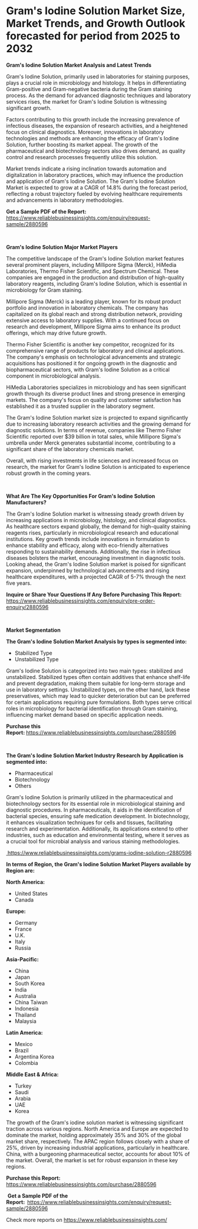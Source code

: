 <p><h1>Gram's Iodine Solution Market Size, Market Trends, and Growth Outlook forecasted for period from 2025 to 2032</h1></p><p><strong>Gram's Iodine Solution Market Analysis and Latest Trends</strong></p>
<p><p>Gram's Iodine Solution, primarily used in laboratories for staining purposes, plays a crucial role in microbiology and histology. It helps in differentiating Gram-positive and Gram-negative bacteria during the Gram staining process. As the demand for advanced diagnostic techniques and laboratory services rises, the market for Gram's Iodine Solution is witnessing significant growth.</p><p>Factors contributing to this growth include the increasing prevalence of infectious diseases, the expansion of research activities, and a heightened focus on clinical diagnostics. Moreover, innovations in laboratory technologies and methods are enhancing the efficacy of Gram's Iodine Solution, further boosting its market appeal. The growth of the pharmaceutical and biotechnology sectors also drives demand, as quality control and research processes frequently utilize this solution.</p><p>Market trends indicate a rising inclination towards automation and digitalization in laboratory practices, which may influence the production and application of Gram's Iodine Solution. The Gram's Iodine Solution Market is expected to grow at a CAGR of 14.8% during the forecast period, reflecting a robust trajectory fueled by evolving healthcare requirements and advancements in laboratory methodologies.</p></p>
<p><strong>Get a Sample PDF of the Report:&nbsp;</strong> <a href="https://www.reliablebusinessinsights.com/enquiry/request-sample/2880596?utm_campaign=2269&utm_medium=2&utm_source=Github&utm_content=ia&utm_term=12032025&utm_id=grams-iodine-solution">https://www.reliablebusinessinsights.com/enquiry/request-sample/2880596</a></p>
<p>&nbsp;</p>
<p><strong>Gram's Iodine Solution Major Market Players</strong></p>
<p><p>The competitive landscape of the Gram's Iodine Solution market features several prominent players, including Millipore Sigma (Merck), HiMedia Laboratories, Thermo Fisher Scientific, and Spectrum Chemical. These companies are engaged in the production and distribution of high-quality laboratory reagents, including Gram's Iodine Solution, which is essential in microbiology for Gram staining.</p><p>Millipore Sigma (Merck) is a leading player, known for its robust product portfolio and innovation in laboratory chemicals. The company has capitalized on its global reach and strong distribution network, providing extensive access to laboratory supplies. With a continued focus on research and development, Millipore Sigma aims to enhance its product offerings, which may drive future growth.</p><p>Thermo Fisher Scientific is another key competitor, recognized for its comprehensive range of products for laboratory and clinical applications. The company's emphasis on technological advancements and strategic acquisitions has positioned it for ongoing growth in the diagnostic and biopharmaceutical sectors, with Gram's Iodine Solution as a critical component in microbiological analysis.</p><p>HiMedia Laboratories specializes in microbiology and has seen significant growth through its diverse product lines and strong presence in emerging markets. The company's focus on quality and customer satisfaction has established it as a trusted supplier in the laboratory segment.</p><p>The Gram's Iodine Solution market size is projected to expand significantly due to increasing laboratory research activities and the growing demand for diagnostic solutions. In terms of revenue, companies like Thermo Fisher Scientific reported over $39 billion in total sales, while Millipore Sigma's umbrella under Merck generates substantial income, contributing to a significant share of the laboratory chemicals market.</p><p>Overall, with rising investments in life sciences and increased focus on research, the market for Gram's Iodine Solution is anticipated to experience robust growth in the coming years.</p></p>
<p>&nbsp;</p>
<p><strong>What Are The Key Opportunities For Gram's Iodine Solution Manufacturers?</strong></p>
<p><p>The Gram's Iodine Solution market is witnessing steady growth driven by increasing applications in microbiology, histology, and clinical diagnostics. As healthcare sectors expand globally, the demand for high-quality staining reagents rises, particularly in microbiological research and educational institutions. Key growth trends include innovations in formulation to enhance stability and efficacy, along with eco-friendly alternatives responding to sustainability demands. Additionally, the rise in infectious diseases bolsters the market, encouraging investment in diagnostic tools. Looking ahead, the Gram's Iodine Solution market is poised for significant expansion, underpinned by technological advancements and rising healthcare expenditures, with a projected CAGR of 5-7% through the next five years.</p></p>
<p><strong>Inquire or Share Your Questions If Any Before Purchasing This Report:</strong> <a href="https://www.reliablebusinessinsights.com/enquiry/pre-order-enquiry/2880596?utm_campaign=2269&utm_medium=2&utm_source=Github&utm_content=ia&utm_term=12032025&utm_id=grams-iodine-solution">https://www.reliablebusinessinsights.com/enquiry/pre-order-enquiry/2880596</a></p>
<p>&nbsp;</p>
<p><strong>Market Segmentation</strong></p>
<p><strong>The Gram's Iodine Solution Market Analysis by types is segmented into:</strong></p>
<p><ul><li>Stabilized Type</li><li>Unstabilized Type</li></ul></p>
<p><p>Gram's Iodine Solution is categorized into two main types: stabilized and unstabilized. Stabilized types often contain additives that enhance shelf-life and prevent degradation, making them suitable for long-term storage and use in laboratory settings. Unstabilized types, on the other hand, lack these preservatives, which may lead to quicker deterioration but can be preferred for certain applications requiring pure formulations. Both types serve critical roles in microbiology for bacterial identification through Gram staining, influencing market demand based on specific application needs.</p></p>
<p><strong>Purchase this Report:&nbsp;</strong><a href="https://www.reliablebusinessinsights.com/purchase/2880596?utm_campaign=2269&utm_medium=2&utm_source=Github&utm_content=ia&utm_term=12032025&utm_id=grams-iodine-solution">https://www.reliablebusinessinsights.com/purchase/2880596</a></p>
<p>&nbsp;</p>
<p><strong>The Gram's Iodine Solution Market Industry Research by Application is segmented into:</strong></p>
<p><ul><li>Pharmaceutical</li><li>Biotechnology</li><li>Others</li></ul></p>
<p><p>Gram's Iodine Solution is primarily utilized in the pharmaceutical and biotechnology sectors for its essential role in microbiological staining and diagnostic procedures. In pharmaceuticals, it aids in the identification of bacterial species, ensuring safe medication development. In biotechnology, it enhances visualization techniques for cells and tissues, facilitating research and experimentation. Additionally, its applications extend to other industries, such as education and environmental testing, where it serves as a crucial tool for microbial analysis and various staining methodologies.</p></p>
<p><a href="https://www.reliablebusinessinsights.com/grams-iodine-solution-r2880596?utm_campaign=2269&utm_medium=2&utm_source=Github&utm_content=ia&utm_term=12032025&utm_id=grams-iodine-solution">&nbsp;https://www.reliablebusinessinsights.com/grams-iodine-solution-r2880596</a></p>
<p><strong>In terms of Region, the Gram's Iodine Solution Market Players available by Region are:</strong></p>
<p>
    <p> <strong> North America: </strong>
        <ul>
            <li>United States</li>
            <li>Canada</li>
        </ul>
        </p> 
    <p> <strong> Europe: </strong>
        <ul>
            <li>Germany</li>
            <li>France</li>
            <li>U.K.</li>
            <li>Italy</li>
            <li>Russia</li>
        </ul>
        </p> 
    <p> <strong> Asia-Pacific: </strong>
        <ul>
            <li>China</li>
            <li>Japan</li>
            <li>South Korea</li>
            <li>India</li>
            <li>Australia</li>
            <li>China Taiwan</li>
            <li>Indonesia</li>
            <li>Thailand</li>
            <li>Malaysia</li>
        </ul>
        </p> 
    <p> <strong> Latin America: </strong>
        <ul>
            <li>Mexico</li>
            <li>Brazil</li>
            <li>Argentina Korea</li>
            <li>Colombia</li>
        </ul>
        </p> 
    <p> <strong> Middle East & Africa: </strong>
        <ul>
            <li>Turkey</li>
            <li>Saudi</li>
            <li>Arabia</li>
            <li>UAE</li>
            <li>Korea</li>
        </ul>
    </p>
    </p>
<p><p>The growth of the Gram's iodine solution market is witnessing significant traction across various regions. North America and Europe are expected to dominate the market, holding approximately 35% and 30% of the global market share, respectively. The APAC region follows closely with a share of 25%, driven by increasing industrial applications, particularly in healthcare. China, with a burgeoning pharmaceutical sector, accounts for about 10% of the market. Overall, the market is set for robust expansion in these key regions.</p></p>
<p><strong>Purchase this Report: </strong><a href="https://www.reliablebusinessinsights.com/purchase/2880596?utm_campaign=2269&utm_medium=2&utm_source=Github&utm_content=ia&utm_term=12032025&utm_id=grams-iodine-solution">https://www.reliablebusinessinsights.com/purchase/2880596</a></p>
<p>&nbsp;<strong>Get a Sample PDF of the Report:&nbsp;&nbsp;</strong><a href="https://www.reliablebusinessinsights.com/enquiry/request-sample/2880596?utm_campaign=2269&utm_medium=2&utm_source=Github&utm_content=ia&utm_term=12032025&utm_id=grams-iodine-solution">https://www.reliablebusinessinsights.com/enquiry/request-sample/2880596</a></p>
<p><strong></strong></p>
<p>Check more reports on <a href="https://www.reliablebusinessinsights.com/?utm_campaign=2269&utm_medium=2&utm_source=Github&utm_content=ia&utm_term=12032025&utm_id=grams-iodine-solution">https://www.reliablebusinessinsights.com/</a></p>